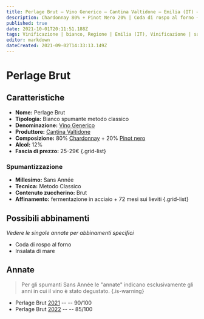 ```yaml
---
title: Perlage Brut – Vino Generico – Cantina Valtidone – Emilia (IT) – 25-29€ – 3★
description: Chardonnay 80% + Pinot Nero 20% | Coda di rospo al forno – Insalata di mare – Tartare di ricciola con maionese di arachidi –
published: true
date: 2021-10-01T20:11:51.188Z
tags: Vinificazione | bianco, Regione | Emilia (IT), Vinificazione | sans-annee, Vinificazione | blend, Vinificazione | spumante, Vinificazione | metodo classico, Vinificazione | brut, Valutazioni | 3 stelle, Vitigni | Chardonnay, Vitigni |Pinot nero, Prezzi | 25-29€, Alimento | coda di rospo, Cottura | al forno, Alimento | insalata di mare, Alimento | ricciola, Cottura | tartare, Aromatizzazione | maionese alle arachidi
editor: markdown
dateCreated: 2021-09-02T14:33:13.149Z
---
```


# Perlage Brut

## Caratteristiche
- **Nome:** Perlage Brut
- **Tipologia:** Bianco spumante metodo classico
- **Denominazione:** [Vino Generico](/denominazioni/Italia/Vino-generico)
- **Produttore:** [Cantina Valtidone](/produttori/Italia/Emilia/Cantina-Valtidone) 
- **Composizione:** 80% [Chardonnay](/vitigni/Francia/bacca-bianca/chardonnay) + 20% [Pinot nero](/vitigni/Francia/bacca-nera/pinot-nero)
- **Alcol:** 12%
- **Fascia di prezzo:** 25-29€
{.grid-list}

### Spumantizzazione
- **Millesimo:** Sans Année
- **Tecnica:** Metodo Classico
- **Contenuto zuccherino:** Brut
- **Affinamento:** fermentazione in acciaio + 72 mesi sui lieviti
{.grid-list}


## Possibili abbinamenti
*Vedere le singole annate per abbinamenti specifici*

- Coda di rospo al forno
- Insalata di mare

## Annate
> Per gli spumanti Sans Année le "annate" indicano esclusivamente gli anni in cui il vino è stato degustato.
{.is-warning}

- Perlage Brut [2021](/vini/Italia/Emilia/Cantina-Valtidone/Perlage-Brut/2021) -- <span class="star-4"></span> -- 90/100
- Perlage Brut [2022](/vini/Italia/Emilia/Cantina-Valtidone/Perlage-Brut/2022) -- <span class="star-3"></span> -- 85/100

